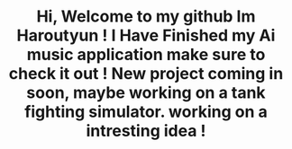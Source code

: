 <h1 align='center'>
Hi, Welcome to my github Im Haroutyun ! 
I Have Finished my Ai music application 
make sure to check it out ! 
New project coming in soon, maybe working on a tank fighting simulator. 
working on a intresting idea ! 


 


 


</h1>
 
<!--
**Charoutyun/Charoutyun** is a ✨ _special_ ✨ repository because its `README.md` (this file) appears on your GitHub profile.

Here are some ideas to get you started:

- 🔭 I’m currently working on ...
- 🌱 I’m currently learning ...
- 👯 I’m looking to collaborate on ...
- 🤔 I’m looking for help with ...
- 💬 Ask me about ...
- 📫 How to reach me: ...
- 😄 Pronouns: ...
- ⚡ Fun fact: ...
-->
